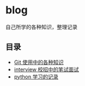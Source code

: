 # blog
自己所学的各种知识，整理记录

## 目录
* [Git 使用中的各种知识](git)
* [interview 校招中的笔试面试](interview)
* [python 学习的记录](python)
